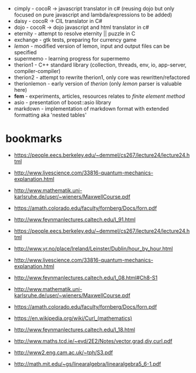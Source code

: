 - cimply - cocoR -> javascript translator in c# (reusing dojo but only focused on pure javascript and lambda/expressions to be added)
- daisy - cocoR -> CIL translator in C#
- dojo - cocoR -> dojo javascript and html translator in c#
- eternity - attempt to resolve eternity || puzzle in C
- exchange - gtk tests, preparing for currency game
- *lemon* - modified version of lemon, input and output files can be specified
- supermemo - learning progress for supermemo
- therion1 - C++ standard library (collection, threads, env, io, app-server, compiler-compiler)
- therion2 - attempt to rewrite therion1, only core was rewritten/refactored
- therionlemon - early version of *therion* (only *lemon* parser is valuable here)
- **fem** - experiments, articles, resources relates to *finite element method*
- asio - presentation of boost::asio library
- markdown - implementation of markdown format with extended formatting aka 'nested tables'

# bookmarks
- https://people.eecs.berkeley.edu/~demmel/cs267/lecture24/lecture24.html
- http://www.livescience.com/33816-quantum-mechanics-explanation.html
- http://www.mathematik.uni-karlsruhe.de/user/~wieners/MaxwellCourse.pdf
- https://amath.colorado.edu/faculty/fornberg/Docs/forn.pdf

- http://www.feynmanlectures.caltech.edu/I_91.html
- https://people.eecs.berkeley.edu/~demmel/cs267/lecture24/lecture24.html
- http://www.yr.no/place/Ireland/Leinster/Dublin/hour_by_hour.html
- http://www.livescience.com/33816-quantum-mechanics-explanation.html
- http://www.feynmanlectures.caltech.edu/I_08.html#Ch8-S1
- http://www.mathematik.uni-karlsruhe.de/user/~wieners/MaxwellCourse.pdf
- https://amath.colorado.edu/faculty/fornberg/Docs/forn.pdf
- https://en.wikipedia.org/wiki/Curl_(mathematics)
- http://www.feynmanlectures.caltech.edu/I_18.html
- http://www.maths.tcd.ie/~evd/2E2/Notes/vector,grad,div,curl.pdf
- http://www2.eng.cam.ac.uk/~tph/S3.pdf
- http://math.mit.edu/~gs/linearalgebra/linearalgebra5_6-1.pdf
